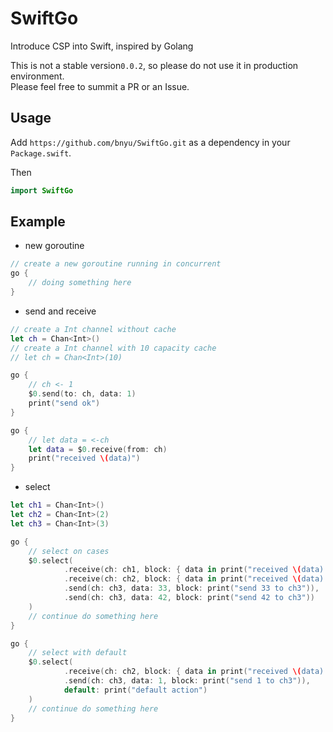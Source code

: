 # SwiftGo

Introduce CSP into Swift, inspired by Golang

This is not a stable version<code>0.0.2</code>, so please do not use it in production environment.  
Please feel free to summit a PR or an Issue.

## Usage

Add `https://github.com/bnyu/SwiftGo.git` as a dependency in your `Package.swift`.

Then
```swift
import SwiftGo
```

## Example

- new goroutine
```swift
// create a new goroutine running in concurrent
go {
    // doing something here
}
```

- send and receive
```swift
// create a Int channel without cache
let ch = Chan<Int>()
// create a Int channel with 10 capacity cache
// let ch = Chan<Int>(10)

go {
    // ch <- 1
    $0.send(to: ch, data: 1)
    print("send ok")
}

go {
    // let data = <-ch
    let data = $0.receive(from: ch)
    print("received \(data)")
}
```

- select
```swift
let ch1 = Chan<Int>()
let ch2 = Chan<Int>(2)
let ch3 = Chan<Int>(3)

go {
    // select on cases
    $0.select(
            .receive(ch: ch1, block: { data in print("received \(data) from ch1") }),
            .receive(ch: ch2, block: { data in print("received \(data) from ch2") }),
            .send(ch: ch3, data: 33, block: print("send 33 to ch3")),
            .send(ch: ch3, data: 42, block: print("send 42 to ch3"))
    )
    // continue do something here
}

go {
    // select with default
    $0.select(
            .receive(ch: ch2, block: { data in print("received \(data) from ch2") }),
            .send(ch: ch3, data: 1, block: print("send 1 to ch3")),
            default: print("default action")
    )
    // continue do something here
}
```

